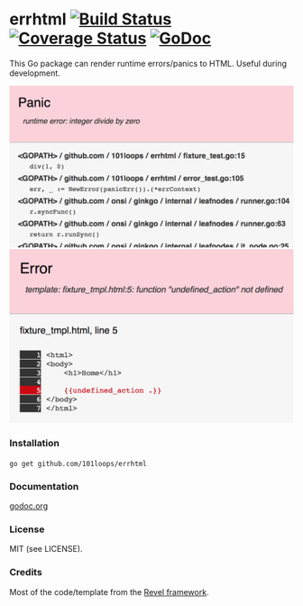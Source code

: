 errhtml [![Build Status](https://secure.travis-ci.org/101loops/errhtml.png)](https://travis-ci.org/101loops/errhtml) [![Coverage Status](https://coveralls.io/repos/101loops/errhtml/badge.png)](https://coveralls.io/r/101loops/errhtml) [![GoDoc](https://camo.githubusercontent.com/6bae67c5189d085c05271a127da5a4bbb1e8eb2c/68747470733a2f2f676f646f632e6f72672f6769746875622e636f6d2f736d61727479737472656574732f676f636f6e7665793f7374617475732e706e67)](http://godoc.org/github.com/101loops/errhtml)
======

This Go package can render runtime errors/panics to HTML. Useful during development.

![panic](https://github.com/101loops/errhtml/raw/gh-pages/screenshot1.png)
![template error](https://github.com/101loops/errhtml/raw/gh-pages/screenshot2.png)

### Installation
`go get github.com/101loops/errhtml`

### Documentation
[godoc.org](http://godoc.org/github.com/101loops/errhtml)

### License
MIT (see LICENSE).

### Credits
Most of the code/template from the [Revel framework](https://github.com/revel).

